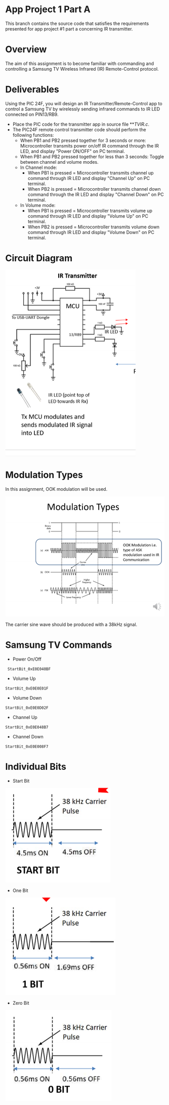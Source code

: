 # App Project 1 Part A
This branch contains the source code that satisfies the requirements presented
for app project #1 part a concerning IR transmitter.

# Overview
The aim of this assignment is to become familiar with commanding and controlling a
Samsung TV Wireless Infrared (IR) Remote-Control protocol.

# Deliverables
Using the PIC 24F, you will design an IR Transmitter/Remote-Control app to control a
Samsung TV by wirelessly sending infrared commands to IR LED connected on PIN13/RB9.

* Place the PIC code for the transmitter app in source file ***TVIR.c*.
* The PIC24F remote control transmitter code should perform the following functions:
    * When PB1 and PB2 pressed together for 3 seconds or more: Microcontroller transmits power on/off IR command through the IR LED, and display "Power ON/OFF" on PC terminal.
    * When PB1 and PB2 pressed together for less than 3 seconds: Toggle between channel and volume modes.
    * In Channel mode:
        * When PB1 is pressed = Microcontroller transmits channel up command through 
        IR LED and display "Channel Up" on PC terminal.
        * When PB2 is pressed = Microcontroller transmits channel down command through
        the IR LED and display "Channel Down" on PC terminal.
    * In Volume mode:
        * When PB1 is pressed = Microcontroller transmits volume up command through 
        IR LED and display "Volume Up" on PC terminal.
        * When PB2 is pressed = Microcontroller transmits volume down command through
        IR LED and display "Volume Down" on PC terminal. 

# Circuit Diagram

![CircuitDiagram](images/circuit.png)

# Modulation Types

In this assignment, OOK modulation will be used.

![Modulation](images/modulation.png)

The carrier sine wave should be produced with a 38kHz signal. 

# Samsung TV Commands
* Power On/Off
```shell
 StartBit_0xE0E040BF
```

* Volume Up
```shell
StartBit_0xE0E0E01F
```

* Volume Down
```shell
StartBit_0xE0E0D02F
```

* Channel Up
```shell
StartBit_0xE0E048B7
```

* Channel Down
```shell
StartBit_0xE0E008F7
```

# Individual Bits
* Start Bit

![StartBit](images/start_bit.png)

* One Bit

![OneBit](images/one_bit.png)

* Zero Bit

![ZeroBit](images/zero_bit.png)
